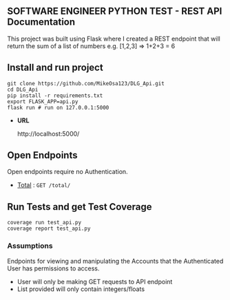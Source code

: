 **SOFTWARE ENGINEER PYTHON TEST - REST API Documentation**
----

This project was built using Flask where I created a REST endpoint that will return the sum of a list of numbers e.g. [1,2,3] => 1+2+3 = 6

## Install and run project
    
    git clone https://github.com/MikeOsa123/DLG_Api.git
    cd DLG_Api
    pip install -r requirements.txt
    export FLASK_APP=api.py
    flask run # run on 127.0.0.1:5000

* **URL**

  http://localhost:5000/

## Open Endpoints

Open endpoints require no Authentication.

* [Total](Total.md) : `GET /total/`

## Run Tests and get Test Coverage
    
    coverage run test_api.py
    coverage report test_api.py


### Assumptions

Endpoints for viewing and manipulating the Accounts that the Authenticated User
has permissions to access.

* User will only be making GET requests to API endpoint
* List provided will only contain integers/floats